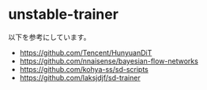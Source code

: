 # unstable-trainer

以下を参考にしています。

- https://github.com/Tencent/HunyuanDiT
- https://github.com/nnaisense/bayesian-flow-networks
- https://github.com/kohya-ss/sd-scripts
- https://github.com/laksjdjf/sd-trainer

